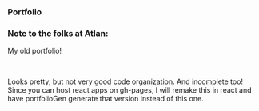 ### Portfolio

### Note to the folks at Atlan:

My old portfolio!

<br>

Looks pretty, but not very good code organization. And incomplete too! Since you can host react apps on gh-pages, I will remake this in react and have portfolioGen generate that version instead of this one.
